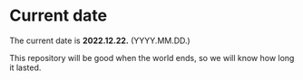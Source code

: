# Current date

The current date is **2022.12.22.** (YYYY.MM.DD.)

This repository will be good when the world ends, so we will know how long it lasted.